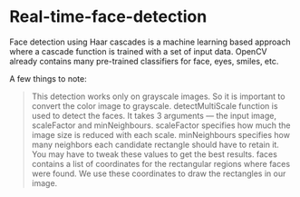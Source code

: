 # Real-time-face-detection
Face detection using Haar cascades is a machine learning based approach where a cascade function is trained with a set of input data. OpenCV already contains many pre-trained classifiers for face, eyes, smiles, etc.

A few things to note:
> This detection works only on grayscale images. So it is important to convert the color image to grayscale.
> detectMultiScale function is used to detect the faces. It takes 3 arguments — the input image, scaleFactor and minNeighbours. scaleFactor specifies how much the image size is reduced with each scale. minNeighbours specifies how many neighbors each candidate rectangle should have to retain it. You may have to tweak these values to get the best results.
>faces contains a list of coordinates for the rectangular regions where faces were found. We use these coordinates to draw the rectangles in our image.
